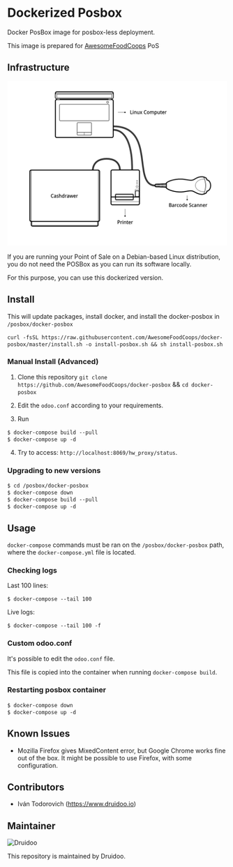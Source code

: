 # Dockerized Posbox

Docker PosBox image for posbox-less deployment.

This image is prepared for [AwesomeFoodCoops](https://github.com/AwesomeFoodCoops/odoo-production) PoS

## Infrastructure

![](https://raw.githubusercontent.com/AwesomeFoodCoops/docker-posbox/master/readme/posboxless_setup.png)

If you are running your Point of Sale on a Debian-based Linux distribution,
you do not need the POSBox as you can run its software locally.

For this purpose, you can use this dockerized version.

## Install

This will update packages, install docker, and install the docker-posbox
in `/posbox/docker-posbox`

```
curl -fsSL https://raw.githubusercontent.com/AwesomeFoodCoops/docker-posbox/master/install.sh -o install-posbox.sh && sh install-posbox.sh

```

### Manual Install (Advanced)

1. Clone this repository `git clone https://github.com/AwesomeFoodCoops/docker-posbox` && `cd docker-posbox`

2. Edit the `odoo.conf` according to your requirements.

3. Run
```
$ docker-compose build --pull
$ docker-compose up -d
```

4. Try to access: `http://localhost:8069/hw_proxy/status`.

### Upgrading to new versions

```
$ cd /posbox/docker-posbox
$ docker-compose down
$ docker-compose build --pull
$ docker-compose up -d
```

## Usage

`docker-compose` commands must be ran on the `/posbox/docker-posbox` path,
where the `docker-compose.yml` file is located.

### Checking logs


Last 100 lines:

```
$ docker-compose --tail 100
```

Live logs:

```
$ docker-compose --tail 100 -f
```

### Custom odoo.conf

It's possible to edit the `odoo.conf` file.

This file is copied into the container when running `docker-compose build`.

### Restarting posbox container

```
$ docker-compose down
$ docker-compose up -d
```

## Known Issues

- Mozilla Firefox gives MixedContent error, but Google Chrome works fine out of the box.
It might be possible to use Firefox, with some configuration.

## Contributors

* Iván Todorovich (https://www.druidoo.io)

## Maintainer

<img src="https://www.druidoo.io/web/image/1136/druidoo14-09.png" 
alt="Druidoo" width="200"/>

This repository is maintained by Druidoo.

